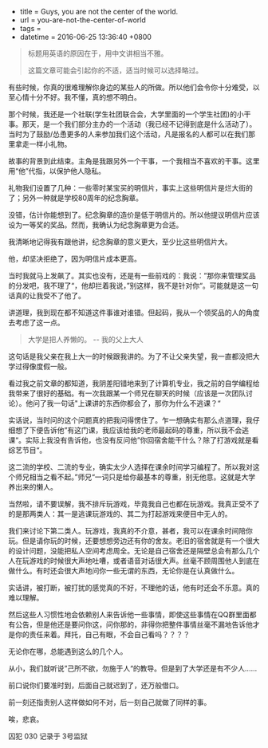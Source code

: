  - title = Guys, you are not the center of the world.
 - url = you-are-not-the-center-of-world
 - tags = 
 - datetime = 2016-06-25 13:36:40 +0800

> 标题用英语的原因在于，用中文讲相当不雅。
>
> 这篇文章可能会引起你的不适，适当时候可以选择略过。

有些时候，你真的很难理解你身边的某些人的所做。所以他们会令你十分难受，以至心情十分不好。我不懂，真的想不明白。


<!--more-->


那个时候，我还是一个社联(学生社团联合会，大学里面的一个学生社团)的小干事。那天，是一个我们部分主办的一个活动（我已经不记得到底是什么活动了）。当时为了鼓励/怂恿更多的人来参加我们这个活动，凡是报名的人都可以在我们那里拿走一样小礼物。

故事的背景到此结束。主角是我跟另外一个干事，一个我相当不喜欢的干事。这里用“他”代指，以保护他人隐私。

礼物我们设置了几种：一些零时某宝买的明信片，事实上这些明信片是烂大街的了；另外一种就是学校80周年的纪念胸章。

没错，估计你能想到了。纪念胸章的造价是低于明信片的。所以他提议明信片应该设为一等奖的奖品。然而，我确认为纪念胸章更为合适。

我清晰地记得我有跟他讲，纪念胸章的意义更大，至少比这些明信片大。

他，却坚决拒绝了，因为明信片成本更高。

当时我就马上发飙了。其实也没有，还是有一些前戏的：我说：”那你来管理奖品的分发吧，我不理了“，他却拦着我说，”别这样，我不是针对你“。可能就是这一句话真的让我受不了他了。

讲道理，我到现在都不知道这件事谁对谁错。但起码，我从一个领奖品的人的角度去考虑了这一点。



>大学是把人养懒的。  -- 我的父上大人



这句话是我父亲在我上大一的时候跟我讲的。为了不让父亲失望，我一直都没把大学过得像度假一般。

看过我之前文章的都知道，我阴差阳错地来到了计算机专业，我之前的自学编程给我带来了很好的基础。有一次我跟某一个师兄在聊天的时候（应该是一次团队讨论）。他问了我一句话"上课讲的东西你都会了，那你为什么不逃课？“

实话说，当时问的这个问题真的把我问得愣住了。乍一想确实有那么点道理，我仔细想了下便告诉他”有这门课，我应该给我的老师最起码的尊重，所以我不会逃课“。实际上我没有告诉他，也没有反问他”你回宿舍能干什么？除了打游戏就是看综艺节目“。

这二流的学校、二流的专业，确实太少人选择在课余时间学习编程了。所以我对这个师兄相当之看不起。”师兄“一词只是给你最基本的尊重，别无他意。这就是大学养出来的懒人。



当然啦，请不要误解，我不排斥玩游戏，毕竟我自己也都在玩游戏。我真正受不了的是那两类人：其一是逃课玩游戏的、其二为打起游戏来便目中无人的。

我们来讨论下第二类人。玩游戏，我真的不介意，甚者，我可以在课余时间陪你玩。但是请你玩的时候，还要想想旁边还有你的舍友。老旧的宿舍就是有一个很大的设计问题，没能把私人空间考虑周全。无论是自己宿舍还是隔壁总会有那么几个人在玩游戏的时候很大声地吐嘈，或者语音对话很大声。丝毫不顾周围他人到底在做什么。有时还会很大声地问你一些无谓的东西，无论你是在认真做什么。

实话讲，被打断，被打扰的感觉真的不好，不理他的话，他有时还会不乐意。真的难以理解。

然后这些人习惯性地会依赖别人来告诉他一些事情，即使这些事情在QQ群里面都有公告，但是他还是要问你这，问你那的，非得你把整件事情丝毫不漏地告诉他才是你的责任来着。拜托，自己有眼，不会自己看吗？？？？

无论你在哪，总能遇到这么的几个人。



从小，我们就听说”己所不欲，勿施于人“的教导。但是到了大学还是有不少人......

前口说你们要准时到，后面自己就迟到了，还万般借口。

前一刻还指责别人这样做如何不对，后一刻自己就做了同样的事。



唉，悲哀。



囚犯 030 记录于 3号监狱